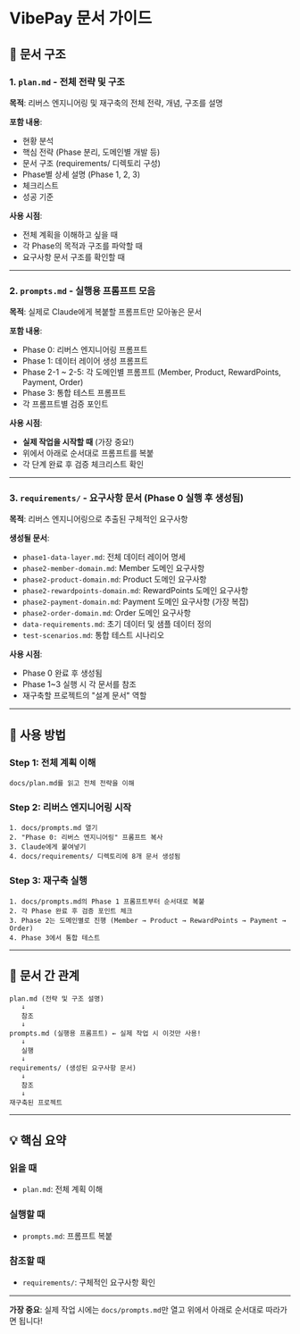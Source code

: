 # VibePay 문서 가이드

## 📁 문서 구조

### 1. `plan.md` - 전체 전략 및 구조
**목적**: 리버스 엔지니어링 및 재구축의 전체 전략, 개념, 구조를 설명

**포함 내용**:
- 현황 분석
- 핵심 전략 (Phase 분리, 도메인별 개발 등)
- 문서 구조 (requirements/ 디렉토리 구성)
- Phase별 상세 설명 (Phase 1, 2, 3)
- 체크리스트
- 성공 기준

**사용 시점**:
- 전체 계획을 이해하고 싶을 때
- 각 Phase의 목적과 구조를 파악할 때
- 요구사항 문서 구조를 확인할 때

---

### 2. `prompts.md` - 실행용 프롬프트 모음
**목적**: 실제로 Claude에게 복붙할 프롬프트만 모아놓은 문서

**포함 내용**:
- Phase 0: 리버스 엔지니어링 프롬프트
- Phase 1: 데이터 레이어 생성 프롬프트
- Phase 2-1 ~ 2-5: 각 도메인별 프롬프트 (Member, Product, RewardPoints, Payment, Order)
- Phase 3: 통합 테스트 프롬프트
- 각 프롬프트별 검증 포인트

**사용 시점**:
- **실제 작업을 시작할 때** (가장 중요!)
- 위에서 아래로 순서대로 프롬프트를 복붙
- 각 단계 완료 후 검증 체크리스트 확인

---

### 3. `requirements/` - 요구사항 문서 (Phase 0 실행 후 생성됨)
**목적**: 리버스 엔지니어링으로 추출된 구체적인 요구사항

**생성될 문서**:
- `phase1-data-layer.md`: 전체 데이터 레이어 명세
- `phase2-member-domain.md`: Member 도메인 요구사항
- `phase2-product-domain.md`: Product 도메인 요구사항
- `phase2-rewardpoints-domain.md`: RewardPoints 도메인 요구사항
- `phase2-payment-domain.md`: Payment 도메인 요구사항 (가장 복잡)
- `phase2-order-domain.md`: Order 도메인 요구사항
- `data-requirements.md`: 초기 데이터 및 샘플 데이터 정의
- `test-scenarios.md`: 통합 테스트 시나리오

**사용 시점**:
- Phase 0 완료 후 생성됨
- Phase 1~3 실행 시 각 문서를 참조
- 재구축할 프로젝트의 "설계 문서" 역할

---

## 🚀 사용 방법

### Step 1: 전체 계획 이해
```
docs/plan.md를 읽고 전체 전략을 이해
```

### Step 2: 리버스 엔지니어링 시작
```
1. docs/prompts.md 열기
2. "Phase 0: 리버스 엔지니어링" 프롬프트 복사
3. Claude에게 붙여넣기
4. docs/requirements/ 디렉토리에 8개 문서 생성됨
```

### Step 3: 재구축 실행
```
1. docs/prompts.md의 Phase 1 프롬프트부터 순서대로 복붙
2. 각 Phase 완료 후 검증 포인트 체크
3. Phase 2는 도메인별로 진행 (Member → Product → RewardPoints → Payment → Order)
4. Phase 3에서 통합 테스트
```

---

## 📝 문서 간 관계

```
plan.md (전략 및 구조 설명)
   ↓
   참조
   ↓
prompts.md (실행용 프롬프트) ← 실제 작업 시 이것만 사용!
   ↓
   실행
   ↓
requirements/ (생성된 요구사항 문서)
   ↓
   참조
   ↓
재구축된 프로젝트
```

---

## 💡 핵심 요약

### 읽을 때
- `plan.md`: 전체 계획 이해

### 실행할 때
- `prompts.md`: 프롬프트 복붙

### 참조할 때
- `requirements/`: 구체적인 요구사항 확인

---

**가장 중요**: 실제 작업 시에는 `docs/prompts.md`만 열고 위에서 아래로 순서대로 따라가면 됩니다!

